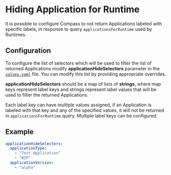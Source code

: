 # Hiding Application for Runtime

It is possible to configure Compass to not return Applications labeled with specific labels, in response to query `applicationsForRuntime` used by Runtimes. 

## Configuration

To configure the list of selectors which will be used to filter the list of returned Applications modify **applicationHideSelectors** parameter in the [`values.yaml`](https://github.com/kyma-incubator/compass/blob/master/chart/compass/charts/director/values.yaml) file. You can modify this list by providing appropriate overrides.

**applicationHideSelectors** should be a map of lists of **strings**, where map keys represent label keys and strings represent label values that will be used to filter the returned Applications.

Each label key can have multiple values assigned, if an Application is labeled with that key and any of the specified values, it will not be returned in `applicationsForRuntime` query. Multiple label keys can be configured.

## Example
```yaml
applicationHideSelectors:
  applicationType:
    - "Test Application"
    - "WIP"
  applicationVersion:
    - "alpha"  
```
